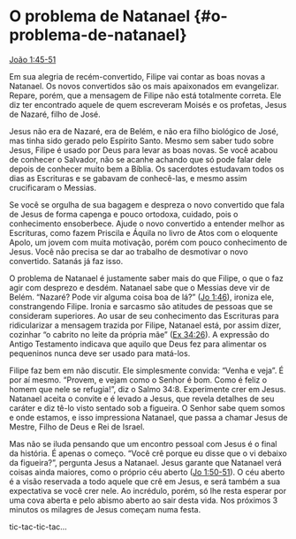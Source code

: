 # O problema de Natanael {#o-problema-de-natanael}

[João 1:45-51](http://bibliaonline.com.br/acf/jo/1/45-51)

Em sua alegria de recém-convertido, Filipe vai contar as boas novas a Natanael. Os novos convertidos são os mais apaixonados em evangelizar. Repare, porém, que a mensagem de Filipe não está totalmente correta. Ele diz ter encontrado aquele de quem escreveram Moisés e os profetas, Jesus de Nazaré, filho de José.

Jesus não era de Nazaré, era de Belém, e não era filho biológico de José, mas tinha sido gerado pelo Espírito Santo. Mesmo sem saber tudo sobre Jesus, Filipe é usado por Deus para levar as boas novas. Se você acabou de conhecer o Salvador, não se acanhe achando que só pode falar dele depois de conhecer muito bem a Bíblia. Os sacerdotes estudavam todos os dias as Escrituras e se gabavam de conhecê-las, e mesmo assim crucificaram o Messias.

Se você se orgulha de sua bagagem e despreza o novo convertido que fala de Jesus de forma capenga e pouco ortodoxa, cuidado, pois o conhecimento ensoberbece. Ajude o novo convertido a entender melhor as Escrituras, como fazem Priscila e Áquila no livro de Atos com o eloquente Apolo, um jovem com muita motivação, porém com pouco conhecimento de Jesus. Você não precisa se dar ao trabalho de desmotivar o novo convertido. Satanás já faz isso.

O problema de Natanael é justamente saber mais do que Filipe, o que o faz agir com desprezo e desdém. Natanael sabe que o Messias deve vir de Belém. “Nazaré? Pode vir alguma coisa boa de lá?” ([Jo 1:46](http://bibliaonline.com.br/acf/jo/1/46)), ironiza ele, constrangendo Filipe. Ironia e sarcasmo são atitudes de pessoas que se consideram superiores. Ao usar de seu conhecimento das Escrituras para ridicularizar a mensagem trazida por Filipe, Natanael está, por assim dizer, cozinhar “o cabrito no leite da própria mãe” ([Ex 34:26](http://bibliaonline.com.br/acf/ex/34/26)). A expressão do Antigo Testamento indicava que aquilo que Deus fez para alimentar os pequeninos nunca deve ser usado para matá-los.

Filipe faz bem em não discutir. Ele simplesmente convida: “Venha e veja”. É por aí mesmo. “Provem, e vejam como o Senhor é bom. Como é feliz o homem que nele se refugia!”, diz o Salmo 34:8\. Experimente crer em Jesus. Natanael aceita o convite e é levado a Jesus, que revela detalhes de seu caráter e diz tê-lo visto sentado sob a figueira. O Senhor sabe quem somos e onde estamos, e isso impressiona Natanael, que passa a chamar Jesus de Mestre, Filho de Deus e Rei de Israel.

Mas não se iluda pensando que um encontro pessoal com Jesus é o final da história. É apenas o começo. “Você crê porque eu disse que o vi debaixo da figueira?”, pergunta Jesus a Natanael. Jesus garante que Natanael verá coisas ainda maiores, como o próprio céu aberto ([Jo 1:50-51](http://bibliaonline.com.br/acf/jo/1/50-51)). O céu aberto é a visão reservada a todo aquele que crê em Jesus, e será também a sua expectativa se você crer nele. Ao incrédulo, porém, só lhe resta esperar por uma cova aberta e pelo abismo aberto ao sair desta vida. Nos próximos 3 minutos os milagres de Jesus começam numa festa.

tic-tac-tic-tac...